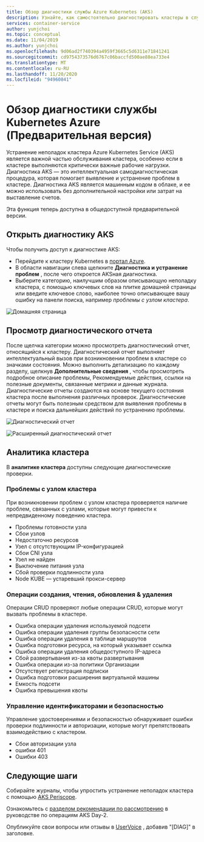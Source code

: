```yaml
---
title: Обзор диагностики службы Azure Kubernetes (AKS)
description: Узнайте, как самостоятельно диагностировать кластеры в службе Kubernetes Azure.
services: container-service
author: yunjchoi
ms.topic: conceptual
ms.date: 11/04/2019
ms.author: yunjchoi
ms.openlocfilehash: 9d06ad2f740394a4959f3665c5d6311e71841241
ms.sourcegitcommit: cd9754373576d6767c06baccfd500ae88ea733e4
ms.translationtype: MT
ms.contentlocale: ru-RU
ms.lasthandoff: 11/20/2020
ms.locfileid: "94960841"
---
```

# <a name="azure-kubernetes-service-diagnostics-preview-overview"></a>Обзор диагностики службы Kubernetes Azure (Предварительная версия)

Устранение неполадок кластера Azure Kubernetes Service (AKS) является важной частью обслуживания кластера, особенно если в кластере выполняются критически важные рабочие нагрузки. Диагностика AKS — это интеллектуальная самодиагностическая процедура, которая помогает выявление и устранение проблем в кластере. Диагностика AKS является машинным кодом в облаке, и ее можно использовать без дополнительной настройки или затрат на выставление счетов.

Эта функция теперь доступна в общедоступной предварительной версии.

## <a name="open-aks-diagnostics"></a>Открыть диагностику AKS

Чтобы получить доступ к диагностике AKS:

- Перейдите к кластеру Kubernetes в [портал Azure](https://portal.azure.com).
- В области навигации слева щелкните **Диагностика и устранение проблем** , после чего откроется AKSная диагностика.
- Выберите категорию, наилучшим образом описывающую неполадку кластера, с помощью ключевых слов на плитке домашней страницы или введите ключевое слово, наиболее точно описывающее вашу ошибку на панели поиска, например _проблемы с узлом кластера_.

![Домашняя страница](./media/concepts-diagnostics/aks-diagnostics-homepage.png)

## <a name="view-a-diagnostic-report"></a>Просмотр диагностического отчета

После щелчка категории можно просмотреть диагностический отчет, относящийся к кластеру. Диагностический отчет выполняет интеллектуальный вызов при возникновении проблем в кластере со значками состояния. Можно выполнить детализацию по каждому разделу, щелкнув **Дополнительные сведения** , чтобы просмотреть подробное описание проблемы, Рекомендуемые действия, ссылки на полезные документы, связанные метрики и данные журнала. Диагностические отчеты создаются на основе текущего состояния кластера после выполнения различных проверок. Диагностические отчеты могут быть полезным средством для выявления проблемы в кластере и поиска дальнейших действий по устранению проблемы.

![Диагностический отчет](./media/concepts-diagnostics/diagnostic-report.png)

![Расширенный диагностический отчет](./media/concepts-diagnostics/node-issues.png)

## <a name="cluster-insights"></a>Аналитика кластера

В **аналитике кластера** доступны следующие диагностические проверки.

### <a name="cluster-node-issues"></a>Проблемы с узлом кластера

При возникновении проблем с узлом кластера проверяется наличие проблем, связанных с узлами, которые могут привести к непредвиденному поведению кластера.

- Проблемы готовности узла
- Сбои узлов
- Недостаточно ресурсов
- Узел с отсутствующим IP-конфигурацией
- Сбои CNI узла
- Узел не найден
- Выключение питания узла
- Сбой проверки подлинности узла
- Node KUBE — устаревший прокси-сервер

### <a name="create-read-update--delete-operations"></a>Операции создания, чтения, обновления & удаления

Операции CRUD проверяют любые операции CRUD, которые могут вызвать проблемы в кластере.

- Ошибка операции удаления используемой подсети
- Ошибка операции удаления группы безопасности сети
- Ошибка операции удаления в таблице маршрутов
- Ошибка подготовки ресурса, на который указывает ссылка
- Ошибка операции удаления общедоступного IP-адреса
- Сбой развертывания из-за квоты развертывания
- Ошибка операции из-за политики Организации
- Отсутствует регистрация подписки
- Ошибка подготовки расширения виртуальной машины
- Емкость подсети
- Ошибка превышения квоты

### <a name="identity-and-security-management"></a>Управление идентификаторами и безопасностью

Управление удостоверениями и безопасностью обнаруживает ошибки проверки подлинности и авторизации, которые могут препятствовать взаимодействию с кластером.

- Сбои авторизации узла
- ошибки 401
- Ошибки 403

## <a name="next-steps"></a>Следующие шаги

Собирайте журналы, чтобы упростить устранение неполадок кластера с помощью [AKS Periscope](https://aka.ms/aksperiscope).

Ознакомьтесь с [разделом рекомендации по рассмотрению](https://docs.microsoft.com/azure/architecture/operator-guides/aks/aks-triage-practices) в руководстве по операциям AKS Day-2.

Опубликуйте свои вопросы или отзывы в [UserVoice](https://feedback.azure.com/forums/914020-azure-kubernetes-service-aks) , добавив "[DIAG]" в заголовке.
